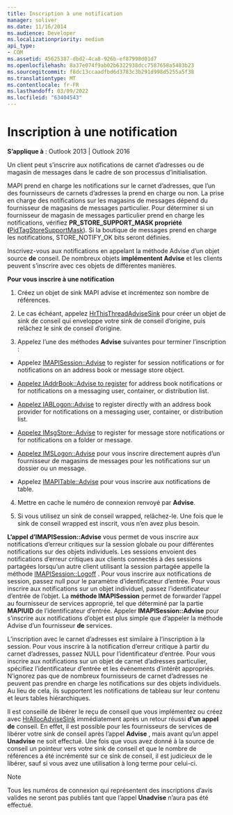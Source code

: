 ```yaml
---
title: Inscription à une notification
manager: soliver
ms.date: 11/16/2014
ms.audience: Developer
ms.localizationpriority: medium
api_type:
- COM
ms.assetid: 45625387-dbd2-4ca8-926b-ef87998d01d7
ms.openlocfilehash: 8a37e074f9ab02b6322938dcc7587658a5483b23
ms.sourcegitcommit: f8dc13ccaadfbd6d3783c3b291d998d5255a5f38
ms.translationtype: MT
ms.contentlocale: fr-FR
ms.lasthandoff: 03/09/2022
ms.locfileid: "63404543"
---
```

# <a name="registering-for-a-notification"></a>Inscription à une notification

**S’applique à** : Outlook 2013 | Outlook 2016
  
Un client peut s’inscrire aux notifications de carnet d’adresses ou de magasin de messages dans le cadre de son processus d’initialisation.
  
MAPI prend en charge les notifications sur le carnet d’adresses, que l’un des fournisseurs de carnets d’adresses la prend en charge ou non. La prise en charge des notifications sur les magasins de messages dépend du fournisseur de magasins de messages particulier. Pour déterminer si un fournisseur de magasin de messages particulier prend en charge les notifications, vérifiez **PR_STORE_SUPPORT_MASK propriété (**[PidTagStoreSupportMask](pidtagstoresupportmask-canonical-property.md)). Si la boutique de messages prend en charge les notifications, STORE_NOTIFY_OK bits seront définies.
  
Inscrivez-vous aux notifications en appelant la méthode Advise d’un objet source **de** conseil. De nombreux objets **implémentent Advise** et les clients peuvent s’inscrire avec ces objets de différentes manières.
  
 **Pour vous inscrire à une notification**
  
1. Créez un objet de sink MAPI advise et incrémentez son nombre de références.

2. Le cas échéant, appelez [HrThisThreadAdviseSink](hrthisthreadadvisesink.md) pour créer un objet de sink de conseil qui enveloppe votre sink de conseil d’origine, puis relâchez le sink de conseil d’origine.

3. Appelez l’une des méthodes **Advise** suivantes pour terminer l’inscription :

- Appelez [IMAPISession::Advise](imapisession-advise.md) to register for session notifications or for notifications on an address book or message store object.

- [Appelez IAddrBook::Advise to register](iaddrbook-advise.md) for address book notifications or for notifications on a messaging user, container, or distribution list.

- [Appelez IABLogon::Advise](iablogon-advise.md) to register directly with an address book provider for notifications on a messaging user, container, or distribution list.

- [Appelez IMsgStore::Advise](imsgstore-advise.md) to register for message store notifications or for notifications on a folder or message.

- [Appelez IMSLogon::Advise](imslogon-advise.md) pour vous inscrire directement auprès d’un fournisseur de magasins de messages pour les notifications sur un dossier ou un message.

- Appelez [IMAPITable::Advise](imapitable-advise.md) pour vous inscrire aux notifications de table.

4. Mettre en cache le numéro de connexion renvoyé par **Advise**.

5. Si vous utilisez un sink de conseil wrapped, relâchez-le. Une fois que le sink de conseil wrapped est inscrit, vous n’en avez plus besoin.

**L’appel d’IMAPISession::Advise** vous permet de vous inscrire aux notifications d’erreur critiques sur la session globale ou pour différentes notifications sur des objets individuels. Les sessions envoient des notifications d’erreur critiques aux clients connectés à des sessions partagées lorsqu’un autre client utilisant la session partagée appelle la méthode [IMAPISession::Logoff](imapisession-logoff.md) . Pour vous inscrire aux notifications de session, passez null pour le paramètre d’identificateur d’entrée. Pour vous inscrire aux notifications sur un objet individuel, passez l’identificateur d’entrée de l’objet. La **méthode IMAPISession** permet de forwarder l’appel au fournisseur de services approprié, tel que déterminé par la partie **MAPIUID** de l’identificateur d’entrée. Appeler **IMAPISession::Advise** pour s’inscrire aux notifications d’objet est plus simple que d’appeler la méthode Advise d’un fournisseur **de** services.
  
L’inscription avec le carnet d’adresses est similaire à l’inscription à la session. Pour vous inscrire à la notification d’erreur critique à partir du carnet d’adresses, passez NULL pour l’identificateur d’entrée. Pour vous inscrire aux notifications sur un objet de carnet d’adresses particulier, spécifiez l’identificateur d’entrée et les événements d’intérêt appropriés. N’ignorez pas que de nombreux fournisseurs de carnet d’adresses ne peuvent pas prendre en charge les notifications sur des objets individuels. Au lieu de cela, ils supportent les notifications de tableau sur leur contenu et leurs tables hiérarchiques.
  
Il est conseillé de libérer le reçu de conseil que vous implémentez ou créez avec [HrAllocAdviseSink](hrallocadvisesink.md) immédiatement après un retour réussi **d’un appel de** conseil. En effet, il est possible pour les fournisseurs de services de libérer votre sink de conseil après l’appel **Advise** , mais avant qu’un appel **Unadvise** ne soit effectué. Une fois que vous avez donné à la source de conseil un pointeur vers votre sink de conseil et que le nombre de références a été incrémenté sur ce sink de conseil, il est judicieux de le libérer, sauf si vous avez une utilisation à long terme pour celui-ci.
  
> [!NOTE]
> Tous les numéros de connexion qui représentent des inscriptions d’avis valides ne seront pas publiés tant que l’appel **Unadvise** n’aura pas été effectué.
  